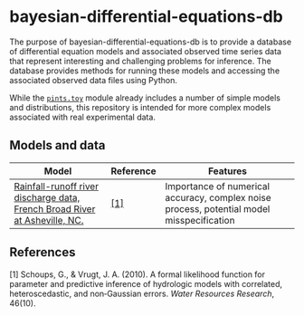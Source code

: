 # bayesian-differential-equations-db

The purpose of bayesian-differential-equations-db is to provide a database of differential equation models and associated observed time series data that represent interesting and challenging problems for inference. The database provides methods for running these models and accessing the associated observed data files using Python.

While the [`pints.toy`](https://pints.readthedocs.io/en/latest/toy/index.html) module already includes a number of simple models and distributions, this repository is intended for more complex models associated with real experimental data.

## Models and data

| Model | Reference | Features |
| ----- | --------- | -------- |
| [Rainfall-runoff river discharge data, French Broad River at Asheville, NC.](streamflow/) | [[1]](https://agupubs.onlinelibrary.wiley.com/doi/full/10.1029/2009WR008933) | Importance of numerical accuracy, complex noise process, potential model misspecification |


## References

[1] Schoups, G., & Vrugt, J. A. (2010). A formal likelihood function for parameter and predictive inference of hydrologic models with correlated, heteroscedastic, and non‐Gaussian errors. _Water Resources Research_, 46(10).
